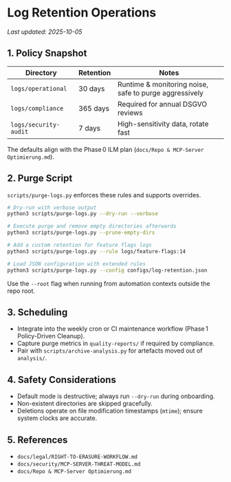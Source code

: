 # Log Retention Operations

_Last updated: 2025-10-05_

## 1. Policy Snapshot

| Directory | Retention | Notes |
| --- | --- | --- |
| `logs/operational` | 30 days | Runtime & monitoring noise, safe to purge aggressively |
| `logs/compliance` | 365 days | Required for annual DSGVO reviews |
| `logs/security-audit` | 7 days | High-sensitivity data, rotate fast |

The defaults align with the Phase 0 ILM plan (`docs/Repo & MCP-Server Optimierung.md`).

## 2. Purge Script

`scripts/purge-logs.py` enforces these rules and supports overrides.

```bash
# Dry-run with verbose output
python3 scripts/purge-logs.py --dry-run --verbose

# Execute purge and remove empty directories afterwards
python3 scripts/purge-logs.py --prune-empty-dirs

# Add a custom retention for feature flags logs
python3 scripts/purge-logs.py --rule logs/feature-flags:14

# Load JSON configuration with extended rules
python3 scripts/purge-logs.py --config configs/log-retention.json
```

Use the `--root` flag when running from automation contexts outside the repo root.

## 3. Scheduling

- Integrate into the weekly cron or CI maintenance workflow (Phase 1 Policy-Driven Cleanup).
- Capture purge metrics in `quality-reports/` if required by compliance.
- Pair with `scripts/archive-analysis.py` for artefacts moved out of `analysis/`.

## 4. Safety Considerations

- Default mode is destructive; always run `--dry-run` during onboarding.
- Non-existent directories are skipped gracefully.
- Deletions operate on file modification timestamps (`mtime`); ensure system clocks are accurate.

## 5. References

- `docs/legal/RIGHT-TO-ERASURE-WORKFLOW.md`
- `docs/security/MCP-SERVER-THREAT-MODEL.md`
- `docs/Repo & MCP-Server Optimierung.md`

